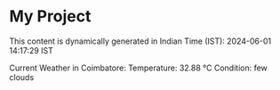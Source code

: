 # My Project

This content is dynamically generated in Indian Time (IST): 2024-06-01 14:17:29 IST


Current Weather in Coimbatore:
Temperature: 32.88 °C
Condition: few clouds
